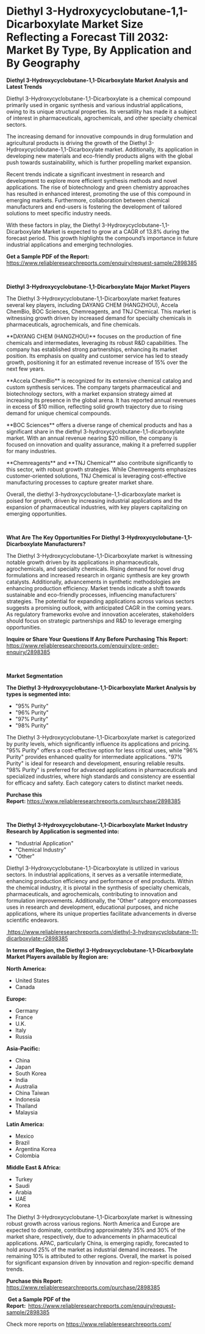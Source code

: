 <p><h1>Diethyl 3-Hydroxycyclobutane-1,1-Dicarboxylate Market Size Reflecting a Forecast Till 2032: Market By Type, By Application and By Geography</h1></p><p><strong>Diethyl 3-Hydroxycyclobutane-1,1-Dicarboxylate Market Analysis and Latest Trends</strong></p>
<p><p>Diethyl 3-Hydroxycyclobutane-1,1-Dicarboxylate is a chemical compound primarily used in organic synthesis and various industrial applications, owing to its unique structural properties. Its versatility has made it a subject of interest in pharmaceuticals, agrochemicals, and other specialty chemical sectors. </p><p>The increasing demand for innovative compounds in drug formulation and agricultural products is driving the growth of the Diethyl 3-Hydroxycyclobutane-1,1-Dicarboxylate market. Additionally, its application in developing new materials and eco-friendly products aligns with the global push towards sustainability, which is further propelling market expansion.</p><p>Recent trends indicate a significant investment in research and development to explore more efficient synthesis methods and novel applications. The rise of biotechnology and green chemistry approaches has resulted in enhanced interest, promoting the use of this compound in emerging markets. Furthermore, collaboration between chemical manufacturers and end-users is fostering the development of tailored solutions to meet specific industry needs.</p><p>With these factors in play, the Diethyl 3-Hydroxycyclobutane-1,1-Dicarboxylate Market is expected to grow at a CAGR of 13.8% during the forecast period. This growth highlights the compound’s importance in future industrial applications and emerging technologies.</p></p>
<p><strong>Get a Sample PDF of the Report:&nbsp;</strong> <a href="https://www.reliableresearchreports.com/enquiry/request-sample/2898385?utm_campaign=2296&utm_medium=2&utm_source=Github&utm_content=ia&utm_term=15032025&utm_id=diethyl-3-hydroxycyclobutane-11-dicarboxylate">https://www.reliableresearchreports.com/enquiry/request-sample/2898385</a></p>
<p>&nbsp;</p>
<p><strong>Diethyl 3-Hydroxycyclobutane-1,1-Dicarboxylate Major Market Players</strong></p>
<p><p>The Diethyl 3-Hydroxycyclobutane-1,1-Dicarboxylate market features several key players, including DAYANG CHEM (HANGZHOU), Accela ChemBio, BOC Sciences, Chemreagents, and TNJ Chemical. This market is witnessing growth driven by increased demand for specialty chemicals in pharmaceuticals, agrochemicals, and fine chemicals.</p><p>**DAYANG CHEM (HANGZHOU)** focuses on the production of fine chemicals and intermediates, leveraging its robust R&D capabilities. The company has established strong partnerships, enhancing its market position. Its emphasis on quality and customer service has led to steady growth, positioning it for an estimated revenue increase of 15% over the next few years.</p><p>**Accela ChemBio** is recognized for its extensive chemical catalog and custom synthesis services. The company targets pharmaceutical and biotechnology sectors, with a market expansion strategy aimed at increasing its presence in the global arena. It has reported annual revenues in excess of $10 million, reflecting solid growth trajectory due to rising demand for unique chemical compounds.</p><p>**BOC Sciences** offers a diverse range of chemical products and has a significant share in the diethyl 3-hydroxycyclobutane-1,1-dicarboxylate market. With an annual revenue nearing $20 million, the company is focused on innovation and quality assurance, making it a preferred supplier for many industries.</p><p>**Chemreagents** and **TNJ Chemical** also contribute significantly to this sector, with robust growth strategies. While Chemreagents emphasizes customer-oriented solutions, TNJ Chemical is leveraging cost-effective manufacturing processes to capture greater market share.</p><p>Overall, the diethyl 3-hydroxycyclobutane-1,1-dicarboxylate market is poised for growth, driven by increasing industrial applications and the expansion of pharmaceutical industries, with key players capitalizing on emerging opportunities.</p></p>
<p>&nbsp;</p>
<p><strong>What Are The Key Opportunities For Diethyl 3-Hydroxycyclobutane-1,1-Dicarboxylate Manufacturers?</strong></p>
<p><p>The Diethyl 3-Hydroxycyclobutane-1,1-Dicarboxylate market is witnessing notable growth driven by its applications in pharmaceuticals, agrochemicals, and specialty chemicals. Rising demand for novel drug formulations and increased research in organic synthesis are key growth catalysts. Additionally, advancements in synthetic methodologies are enhancing production efficiency. Market trends indicate a shift towards sustainable and eco-friendly processes, influencing manufacturers' strategies. The potential for expanding applications across various sectors suggests a promising outlook, with anticipated CAGR in the coming years. As regulatory frameworks evolve and innovation accelerates, stakeholders should focus on strategic partnerships and R&D to leverage emerging opportunities.</p></p>
<p><strong>Inquire or Share Your Questions If Any Before Purchasing This Report:</strong> <a href="https://www.reliableresearchreports.com/enquiry/pre-order-enquiry/2898385?utm_campaign=2296&utm_medium=2&utm_source=Github&utm_content=ia&utm_term=15032025&utm_id=diethyl-3-hydroxycyclobutane-11-dicarboxylate">https://www.reliableresearchreports.com/enquiry/pre-order-enquiry/2898385</a></p>
<p>&nbsp;</p>
<p><strong>Market Segmentation</strong></p>
<p><strong>The Diethyl 3-Hydroxycyclobutane-1,1-Dicarboxylate Market Analysis by types is segmented into:</strong></p>
<p><ul><li>"95% Purity"</li><li>"96% Purity"</li><li>"97% Purity"</li><li>"98% Purity"</li></ul></p>
<p><p>The Diethyl 3-Hydroxycyclobutane-1,1-Dicarboxylate market is categorized by purity levels, which significantly influence its applications and pricing. "95% Purity" offers a cost-effective option for less critical uses, while "96% Purity" provides enhanced quality for intermediate applications. "97% Purity" is ideal for research and development, ensuring reliable results. "98% Purity" is preferred for advanced applications in pharmaceuticals and specialized industries, where high standards and consistency are essential for efficacy and safety. Each category caters to distinct market needs.</p></p>
<p><strong>Purchase this Report:&nbsp;</strong><a href="https://www.reliableresearchreports.com/purchase/2898385?utm_campaign=2296&utm_medium=2&utm_source=Github&utm_content=ia&utm_term=15032025&utm_id=diethyl-3-hydroxycyclobutane-11-dicarboxylate">https://www.reliableresearchreports.com/purchase/2898385</a></p>
<p>&nbsp;</p>
<p><strong>The Diethyl 3-Hydroxycyclobutane-1,1-Dicarboxylate Market Industry Research by Application is segmented into:</strong></p>
<p><ul><li>"Industrial Application"</li><li>"Chemical Industry"</li><li>"Other"</li></ul></p>
<p><p>Diethyl 3-Hydroxycyclobutane-1,1-Dicarboxylate is utilized in various sectors. In industrial applications, it serves as a versatile intermediate, enhancing production efficiency and performance of end products. Within the chemical industry, it is pivotal in the synthesis of specialty chemicals, pharmaceuticals, and agrochemicals, contributing to innovation and formulation improvements. Additionally, the "Other" category encompasses uses in research and development, educational purposes, and niche applications, where its unique properties facilitate advancements in diverse scientific endeavors.</p></p>
<p><a href="https://www.reliableresearchreports.com/diethyl-3-hydroxycyclobutane-11-dicarboxylate-r2898385?utm_campaign=2296&utm_medium=2&utm_source=Github&utm_content=ia&utm_term=15032025&utm_id=diethyl-3-hydroxycyclobutane-11-dicarboxylate">&nbsp;https://www.reliableresearchreports.com/diethyl-3-hydroxycyclobutane-11-dicarboxylate-r2898385</a></p>
<p><strong>In terms of Region, the Diethyl 3-Hydroxycyclobutane-1,1-Dicarboxylate Market Players available by Region are:</strong></p>
<p>
    <p> <strong> North America: </strong>
        <ul>
            <li>United States</li>
            <li>Canada</li>
        </ul>
        </p> 
    <p> <strong> Europe: </strong>
        <ul>
            <li>Germany</li>
            <li>France</li>
            <li>U.K.</li>
            <li>Italy</li>
            <li>Russia</li>
        </ul>
        </p> 
    <p> <strong> Asia-Pacific: </strong>
        <ul>
            <li>China</li>
            <li>Japan</li>
            <li>South Korea</li>
            <li>India</li>
            <li>Australia</li>
            <li>China Taiwan</li>
            <li>Indonesia</li>
            <li>Thailand</li>
            <li>Malaysia</li>
        </ul>
        </p> 
    <p> <strong> Latin America: </strong>
        <ul>
            <li>Mexico</li>
            <li>Brazil</li>
            <li>Argentina Korea</li>
            <li>Colombia</li>
        </ul>
        </p> 
    <p> <strong> Middle East & Africa: </strong>
        <ul>
            <li>Turkey</li>
            <li>Saudi</li>
            <li>Arabia</li>
            <li>UAE</li>
            <li>Korea</li>
        </ul>
    </p>
    </p>
<p><p>The Diethyl 3-Hydroxycyclobutane-1,1-Dicarboxylate market is witnessing robust growth across various regions. North America and Europe are expected to dominate, contributing approximately 35% and 30% of the market share, respectively, due to advancements in pharmaceutical applications. APAC, particularly China, is emerging rapidly, forecasted to hold around 25% of the market as industrial demand increases. The remaining 10% is attributed to other regions. Overall, the market is poised for significant expansion driven by innovation and region-specific demand trends.</p></p>
<p><strong>Purchase this Report: </strong><a href="https://www.reliableresearchreports.com/purchase/2898385?utm_campaign=2296&utm_medium=2&utm_source=Github&utm_content=ia&utm_term=15032025&utm_id=diethyl-3-hydroxycyclobutane-11-dicarboxylate">https://www.reliableresearchreports.com/purchase/2898385</a></p>
<p>&nbsp;<strong>Get a Sample PDF of the Report:&nbsp;&nbsp;</strong><a href="https://www.reliableresearchreports.com/enquiry/request-sample/2898385?utm_campaign=2296&utm_medium=2&utm_source=Github&utm_content=ia&utm_term=15032025&utm_id=diethyl-3-hydroxycyclobutane-11-dicarboxylate">https://www.reliableresearchreports.com/enquiry/request-sample/2898385</a></p>
<p><strong></strong></p>
<p>Check more reports on <a href="https://www.reliableresearchreports.com/?utm_campaign=2296&utm_medium=2&utm_source=Github&utm_content=ia&utm_term=15032025&utm_id=diethyl-3-hydroxycyclobutane-11-dicarboxylate">https://www.reliableresearchreports.com/</a></p>
